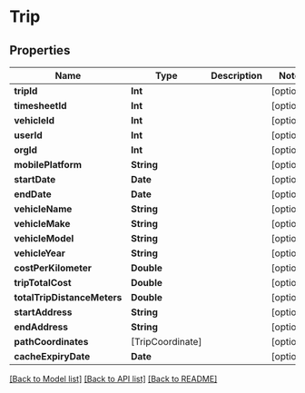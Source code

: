 # Trip

## Properties
Name | Type | Description | Notes
------------ | ------------- | ------------- | -------------
**tripId** | **Int** |  | [optional] 
**timesheetId** | **Int** |  | [optional] 
**vehicleId** | **Int** |  | [optional] 
**userId** | **Int** |  | [optional] 
**orgId** | **Int** |  | [optional] 
**mobilePlatform** | **String** |  | [optional] 
**startDate** | **Date** |  | [optional] 
**endDate** | **Date** |  | [optional] 
**vehicleName** | **String** |  | [optional] 
**vehicleMake** | **String** |  | [optional] 
**vehicleModel** | **String** |  | [optional] 
**vehicleYear** | **String** |  | [optional] 
**costPerKilometer** | **Double** |  | [optional] 
**tripTotalCost** | **Double** |  | [optional] 
**totalTripDistanceMeters** | **Double** |  | [optional] 
**startAddress** | **String** |  | [optional] 
**endAddress** | **String** |  | [optional] 
**pathCoordinates** | [TripCoordinate] |  | [optional] 
**cacheExpiryDate** | **Date** |  | [optional] 

[[Back to Model list]](../README.md#documentation-for-models) [[Back to API list]](../README.md#documentation-for-api-endpoints) [[Back to README]](../README.md)


